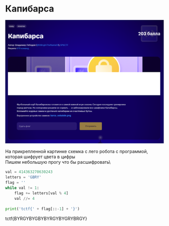 # Капибарса

![img.png](task%2Fimg.png)

На прикрепленной картинке схемка с лего робота с программой, которая шифрует цвета в цифры\
Пишем небольшую прогу что бы расшифровать\
```python
val = 414363270630243
letters = 'GBRY'
flag = ''
while val != 1:
    flag += letters[val % 4]
    val //= 4

print('tctf{' + flag[::-1] + '}')
```
tctf{BYRGYBYGBYBYRGYBYGRYBRGY}
